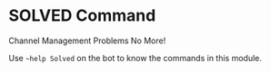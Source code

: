 # SOLVED Command

Channel Management Problems No More!

Use `~help Solved` on the bot to know the commands in this module.